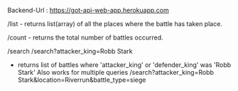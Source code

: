Backend-Url : https://got-api-web-app.herokuapp.com

/list - returns list(array) of all the places where the battle has taken place.

/count - returns the total number of battles occurred.

/search
/search?attacker_king=Robb Stark

- returns list of battles where 'attacker_king' or 'defender_king' was
  'Robb Stark'
  Also works for multiple queries
  /search?attacker_king=Robb Stark&location=Riverrun&battle_type=siege
